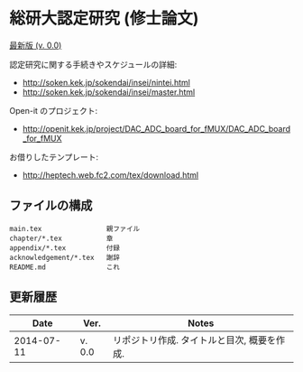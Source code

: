 # 総研大認定研究 (修士論文)

[最新版 (v. 0.0)](https://www.dropbox.com/s/dcncvhd0f18wd7u/master_thesis.pdf)

認定研究に関する手続きやスケジュールの詳細:

- <http://soken.kek.jp/sokendai/insei/nintei.html>
- <http://soken.kek.jp/sokendai/insei/master.html>

Open-it のプロジェクト:

- <http://openit.kek.jp/project/DAC_ADC_board_for_fMUX/DAC_ADC_board_for_fMUX>

お借りしたテンプレート:

- <http://heptech.web.fc2.com/tex/download.html>


## ファイルの構成

    main.tex                親ファイル
	chapter/*.tex           章
	appendix/*.tex          付録
	acknowledgement/*.tex   謝辞
	README.md               これ


## 更新履歴

Date       | Ver.   | Notes                                      
---------- | ------ | -------------------------------------------
2014-07-11 | v. 0.0 | リポジトリ作成. タイトルと目次, 概要を作成.

